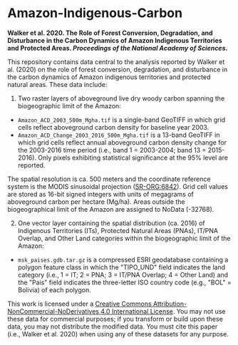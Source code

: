 # Amazon-Indigenous-Carbon

**Walker et al. 2020. The Role of Forest Conversion, Degradation, and Disturbance in the Carbon Dynamics of Amazon Indigenous Territories and Protected Areas. _Proceedings of the National Academy of Sciences_.**

This repository contains data central to the analysis reported by Walker et al. (2020) on the role of forest conversion, degradation, and disturbance in the carbon dynamics of Amazon indigenous territories and protected natural areas. These data include:

1. Two raster layers of aboveground live dry woody carbon spanning the biogeographic limit of the Amazon:
+ `Amazon_ACD_2003_500m_Mgha.tif` is a single-band GeoTIFF in which grid cells reflect aboveground carbon density for baseline year 2003.
+ `Amazon_ACD_Change_2003_2016_500m_Mgha.tif` is a 13-band GeoTIFF in which grid cells reflect annual aboveground carbon density change for the 2003-2016 time period (i.e., band 1 = 2003-2004; band 13 = 2015-2016). Only pixels exhibiting statistical significance at the 95% level are reported.

The spatial resolution is ca. 500 meters and the coordinate reference system is the MODIS sinusoidal projection ([SR-ORG:6842](https://spatialreference.org/ref/sr-org/modis-sinusoidal/)). Grid cell values are stored as 16-bit signed integers with units of megagrams of aboveground carbon per hectare (Mg/ha). Areas outside the biogeographical limit of the Amazon are assigned to NoData (-32768).

2. One vector layer containing the spatial distribution (ca. 2016) of Indigenous Territories (ITs), Protected Natural Areas (PNAs), IT/PNA Overlap, and Other Land categories within the biogeographic limit of the Amazon:
+ `msk_paises.gdb.tar.gz` is a compressed ESRI geodatabase containing a polygon feature class in which the "TIPO_UND" field indicates the land category (i.e., 1 = IT; 2 = PNA; 3 = IT/PNA Overlap; 4 = Other Land) and the "Pais" field indicates the three-letter ISO country code (e.g., "BOL" = Bolivia) of each polygon.

This work is licensed under a  [Creative Commons Attribution-NonCommercial-NoDerivatives 4.0 International License](http://creativecommons.org/licenses/by-nc-nd/4.0/). You may not use these data for commercial purposes; if you transform or build upon these data, you may not distribute the modified data. You must cite this paper (i.e., Walker et al. 2020) when using any of these datasets for any purpose.

